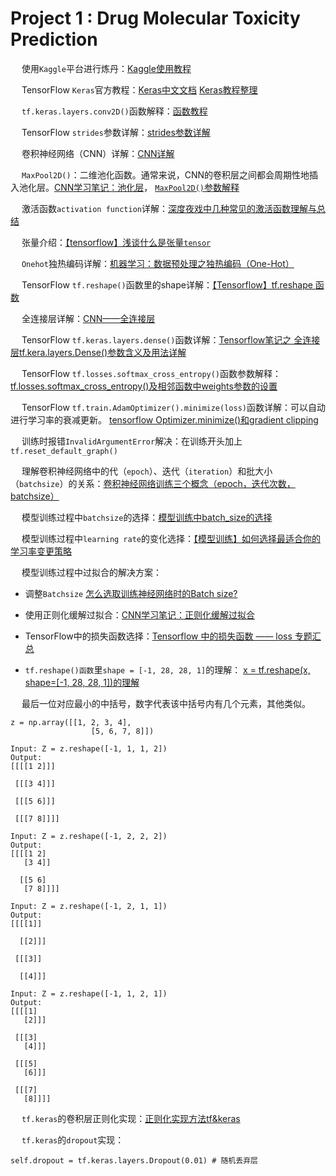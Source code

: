 # Project 1 : Drug Molecular Toxicity Prediction

&emsp; 使用`Kaggle`平台进行炼丹：[Kaggle使用教程](https://blog.csdn.net/qq_34851605/article/details/108238087)

&emsp; TensorFlow `Keras`官方教程：[Keras中文文档](https://keras.io/zh/) [Keras教程整理](https://www.jianshu.com/p/d02980fd7b54)

&emsp; `tf.keras.layers.conv2D()`函数解释：[函数教程](https://blog.csdn.net/godot06/article/details/105054657)

&emsp; TensorFlow `strides`参数详解：[strides参数详解](https://blog.csdn.net/TwT520Ly/article/details/79540251?utm_medium=distribute.pc_relevant_t0.none-task-blog-BlogCommendFromMachineLearnPai2-1.channel_param&depth_1-utm_source=distribute.pc_relevant_t0.none-task-blog-BlogCommendFromMachineLearnPai2-1.channel_param)

&emsp; 卷积神经网络（CNN）详解：[CNN详解](https://blog.csdn.net/tjlakewalker/article/details/83275322)

&emsp; `MaxPool2D()`：二维池化函数。通常来说，CNN的卷积层之间都会周期性地插入池化层。[CNN学习笔记：池化层](https://www.cnblogs.com/MrSaver/p/10356695.html)， [`MaxPool2D()`参数解释](https://blog.csdn.net/iblctw/article/details/107088462?utm_medium=distribute.pc_aggpage_search_result.none-task-blog-2~all~first_rank_v2~rank_v25-5-107088462.nonecase&utm_term=maxpool2d%20参数)

&emsp; 激活函数`activation function`详解：[深度夜戏中几种常见的激活函数理解与总结](https://www.cnblogs.com/XDU-Lakers/p/10557496.html)

&emsp; 张量介绍：[【tensorflow】浅谈什么是张量`tensor`](https://blog.csdn.net/qq_31821675/article/details/79188449)

&emsp; `Onehot`独热编码详解：[机器学习：数据预处理之独热编码（One-Hot）](https://www.imooc.com/article/35900)

&emsp; TensorFlow `tf.reshape()`函数里的shape详解：[【Tensorflow】tf.reshape 函数](http://www.voidcn.com/article/p-quleiusw-bd.html)

&emsp; 全连接层详解：[CNN——全连接层](https://zhuanlan.zhihu.com/p/33841176)

&emsp; TensorFlow `tf.keras.layers.dense()`函数详解：[Tensorflow笔记之 全连接层tf.kera.layers.Dense()参数含义及用法详解](https://blog.csdn.net/Zh_1999a/article/details/107549858?utm_medium=distribute.pc_relevant_t0.none-task-blog-BlogCommendFromMachineLearnPai2-1.channel_param&depth_1-utm_source=distribute.pc_relevant_t0.none-task-blog-BlogCommendFromMachineLearnPai2-1.channel_param)

&emsp; TensorFlow `tf.losses.softmax_cross_entropy()`函数参数解释：[tf.losses.softmax_cross_entropy()及相邻函数中weights参数的设置](https://blog.csdn.net/weixin_42561002/article/details/87802096)

&emsp; TensorFlow `tf.train.AdamOptimizer().minimize(loss)`函数详解：可以自动进行学习率的衰减更新。 [tensorflow Optimizer.minimize()和gradient clipping](http://www.mamicode.com/info-detail-2375709.html)

&emsp; 训练时报错`InvalidArgumentError`解决：在训练开头加上`tf.reset_default_graph()`

&emsp; 理解卷积神经网络中的代（`epoch`）、迭代（`iteration`）和批大小（`batchsize`）的关系：[卷积神经网络训练三个概念（epoch，迭代次数，batchsize）](https://blog.csdn.net/qq_37274615/article/details/81147013)

&emsp; 模型训练过程中`batchsize`的选择：[模型训练中batch_size的选择](https://blog.csdn.net/tsq292978891/article/details/86720184)

&emsp; 模型训练过程中`learning rate`的变化选择：[【模型训练】如何选择最适合你的学习率变更策略](https://zhuanlan.zhihu.com/p/52608023)

&emsp; 模型训练过程中过拟合的解决方案：

 - 调整`Batchsize` [怎么选取训练神经网络时的Batch size?](https://www.zhihu.com/question/61607442)
 
 - 使用正则化缓解过拟合：[CNN学习笔记：正则化缓解过拟合](https://www.cnblogs.com/MrSaver/p/10217315.html)
 
 - TensorFlow中的损失函数选择：[Tensorflow 中的损失函数 —— loss 专题汇总](https://zhuanlan.zhihu.com/p/44216830)
 
 - `tf.reshape()函数`里`shape = [-1, 28, 28, 1]`的理解： [x = tf.reshape(x, shape=[-1, 28, 28, 1])的理解](https://blog.csdn.net/agent_snail/article/details/105700777?utm_medium=distribute.pc_relevant_t0.none-task-blog-BlogCommendFromMachineLearnPai2-1.add_param_isCf&depth_1-utm_source=distribute.pc_relevant_t0.none-task-blog-BlogCommendFromMachineLearnPai2-1.add_param_isCf)
 
 &emsp; 最后一位对应最小的中括号，数字代表该中括号内有几个元素，其他类似。
 
```
z = np.array([[1, 2, 3, 4],
                  [5, 6, 7, 8]])
                  
Input: Z = z.reshape([-1, 1, 1, 2]) 
Output: 
[[[[1 2]]]

 [[[3 4]]]

 [[[5 6]]]

 [[[7 8]]]]
 
Input: Z = z.reshape([-1, 2, 2, 2])
Output:
[[[[1 2]
   [3 4]]

  [[5 6]
   [7 8]]]]
   
Input: Z = z.reshape([-1, 2, 1, 1])
Output:
[[[[1]]

  [[2]]]

 [[[3]]

  [[4]]]

Input: Z = z.reshape([-1, 1, 2, 1])
Output:
[[[[1]
   [2]]]

 [[[3]
   [4]]]

 [[[5]
   [6]]]

 [[[7]
   [8]]]]

```

&emsp; `tf.keras`的卷积层正则化实现：[正则化实现方法tf&keras](https://blog.csdn.net/buziran/article/details/102726808)

&emsp; `tf.keras`的`dropout`实现：

```
self.dropout = tf.keras.layers.Dropout(0.01) # 随机丢弃层
```
 
 
